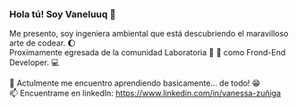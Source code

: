 ### Hola tú! Soy Vaneluuq 👋

Me presento, soy ingeniera ambiental que está descubriendo el maravilloso arte de codear. 🌔 <br>
Proximamente egresada de la comunidad Laboratoria :information_desk_person: :muscle:  como Frond-End Developer. :computer: 

🌱 Actulmente me encuentro aprendiendo basicamente... de todo! :grin: <br>
📫 Encuentrame en linkedIn: https://www.linkedin.com/in/vanessa-zuñiga  <br>


<!--
**Vaneluuq/Vaneluuq** is a ✨ _special_ ✨ repository because its `README.md` (this file) appears on your GitHub profile.

Here are some ideas to get you started:

- 🔭 I’m currently working on ...
- ...
- 👯 I’m looking to collaborate on ...
- 🤔 I’m looking for help with ...
- 💬 Ask me about ...
-
- 😄 Pronouns: ...
- ⚡ Fun fact: ...
-->
